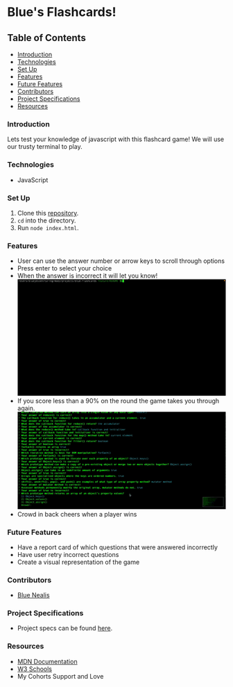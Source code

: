# Blue's Flashcards!

## Table of Contents
- [Introduction](#introduction)
- [Technologies](#technologies)
- [Set Up](#set-up)
- [Features](#features)
- [Future Features](#future-features)
- [Contributors](#contributors)
- [Project Specifications](#project-specifications)
- [Resources](#resources)

### Introduction
Lets test your knowledge of javascript with this flashcard game!  We will use our trusty terminal to play.

### Technologies
- JavaScript

### Set Up
1.  Clone this [repository](https://github.com/BlueJessen/blue-flashcards).
2. `cd` into the directory.
3. Run `node index.html`.

### Features

- User can use the answer number or arrow keys to scroll through options
- Press enter to select your choice
- When the answer is incorrect it will let you know!
  ![Correct or Incorrect](assets/flashcard-correct-incorrect.gif)
- If you score less than a 90% on the round the game takes you through again.
  ![Restart Game](assets/flashcard-roundreset.gif)
- Crowd in back cheers when a player wins

### Future Features

- Have a report card of which questions that were answered incorrectly
- Have user retry incorrect questions
- Create a visual representation of the game

### Contributors

- [Blue Nealis](https://www.linkedin.com/in/blue-nealis/)

### Project Specifications

- Project specs can be found [here](https://frontend.turing.edu/projects/flash-cards.html).

### Resources

- [MDN Documentation](https://developer.mozilla.org/en-US/)
- [W3 Schools](https://www.w3schools.com/)
- My Cohorts Support and Love
